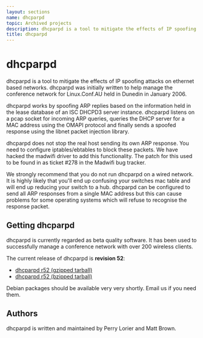 ```yaml
---
layout: sections
name: dhcparpd
topic: Archived projects
description: dhcparpd is a tool to mitigate the effects of IP spoofing attacks on ethernet based networks. dhcparpd was initially written to help manage the conference network for Linux.Conf.AU held in Dunedin in January 2006.
title: dhcparpd
---
```


# dhcparpd

dhcparpd is a tool to mitigate the effects of IP spoofing attacks on ethernet based networks. dhcparpd was initially written to help manage the conference network for Linux.Conf.AU held in Dunedin in January 2006.

dhcparpd works by spoofing ARP replies based on the information held in the lease database of an ISC DHCPD3 server instance. dhcparpd listens on a pcap socket for incoming ARP queries, queries the DHCP server for a MAC address using the OMAPI protocol and finally sends a spoofed response using the libnet packet injection library.

dhcparpd does not stop the real host sending its own ARP response. You need to configure iptables/ebtables to block these packets. We have hacked the madwifi driver to add this functionality. The patch for this used to be found in as ticket #278 in the Madwifi bug tracker.

We strongly recommend that you do not run dhcparpd on a wired network. It is highly likely that you'll end up confusing your switches mac table and will end up reducing your switch to a hub. dhcparpd can be configured to send all ARP responses from a single MAC address but this can cause problems for some operating systems which will refuse to recognise the response packet.

## Getting dhcparpd

dhcparpd is currently regarded as beta quality software. It has been used to successfully manage a conference network with over 200 wireless clients.  

The current release of dhcparpd is **revision 52**:  

*   [dhcparpd r52 (gzipped tarball)](../downloads/dhcparpd-r52.tar.gz)
*   [dhcparpd r52 (bzipped tarball)](../downloads/dhcparpd-r52.tar.bz2)

Debian packages should be available very very shortly. Email us if you need them.

## Authors

dhcparpd is written and maintained by Perry Lorier and Matt Brown.